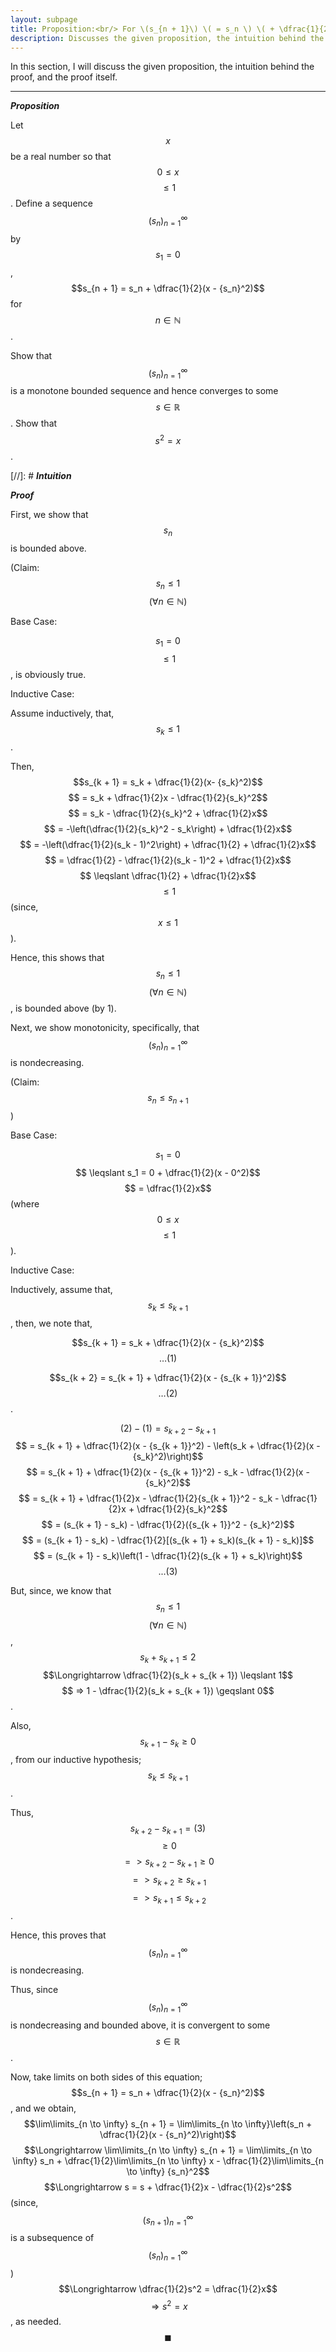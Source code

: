 ```yaml
---
layout: subpage
title: Proposition:<br/> For \(s_{n + 1}\) \( = s_n \) \( + \dfrac{1}{2}(x - {s_n}^2)\), prove that \(s_n\) converges
description: Discusses the given proposition, the intuition behind the proof, and the proof itself
---
```


In this section, I will discuss the given proposition, the intuition behind the proof, and the
proof itself.

---

_**Proposition**_

Let $$x$$ be a real number so that $$0 \leqslant x$$ $$ \leqslant 1$$. Define a
sequence $$(s_n)_{n=1}^\infty$$ by $$s_1 = 0$$,
$$s_{n + 1} = s_n + \dfrac{1}{2}(x - {s_n}^2)$$ for $$n \in \mathbb{N}$$.

Show that $$(s_n)_{n=1}^\infty$$ is a monotone bounded sequence and hence converges
to some $$s \in \mathbb{R}$$. Show that $$s^2 = x$$.

[//]: # _**Intuition**_

_**Proof**_

First, we show that $$s_n$$ is bounded above.

(Claim: $$s_n \leqslant 1$$ $$(\forall n \in \mathbb{N})$$

Base Case:

$$s_1 = 0$$ $$ \leqslant 1$$, is obviously true.

Inductive Case:

Assume inductively, that, $$s_k \leqslant 1$$.

Then, $$s_{k + 1} = s_k + \dfrac{1}{2}(x- {s_k}^2)$$
$$ = s_k + \dfrac{1}{2}x - \dfrac{1}{2}{s_k}^2$$
$$ = s_k - \dfrac{1}{2}{s_k}^2 + \dfrac{1}{2}x$$
$$ = -\left(\dfrac{1}{2}{s_k}^2 - s_k\right) + \dfrac{1}{2}x$$
$$ = -\left(\dfrac{1}{2}(s_k - 1)^2\right) + \dfrac{1}{2} + \dfrac{1}{2}x$$
$$ = \dfrac{1}{2} - \dfrac{1}{2}(s_k - 1)^2 + \dfrac{1}{2}x$$
$$ \leqslant \dfrac{1}{2} + \dfrac{1}{2}x$$ $$ \leqslant 1$$ (since, $$x \leqslant 1$$).

Hence, this shows that $$s_n \leqslant 1$$ $$(\forall n \in \mathbb{N})$$, is
bounded above (by 1).

Next, we show monotonicity, specifically, that $$(s_n)_{n=1}^\infty$$ is nondecreasing.

(Claim: $$s_n \leqslant s_{n + 1}$$)

Base Case:

$$s_1 = 0$$ $$ \leqslant s_1 = 0 + \dfrac{1}{2}(x - 0^2)$$
$$ = \dfrac{1}{2}x$$ (where $$0 \leqslant x$$ $$ \leqslant 1$$).

Inductive Case:

Inductively, assume that, $$s_k \leqslant s_{k + 1}$$, then, we note that,

$$s_{k + 1} = s_k + \dfrac{1}{2}(x - {s_k}^2)$$ $$\ldots (1)$$

$$s_{k + 2} = s_{k + 1} + \dfrac{1}{2}(x - {s_{k + 1}}^2)$$ $$\ldots (2)$$.

$$(2) - (1) = s_{k + 2} - s_{k + 1}$$
$$ = s_{k + 1} + \dfrac{1}{2}(x - {s_{k + 1}}^2) - \left(s_k + \dfrac{1}{2}(x - {s_k}^2)\right)$$
$$ = s_{k + 1} + \dfrac{1}{2}(x - {s_{k + 1}}^2) - s_k - \dfrac{1}{2}(x - {s_k}^2)$$
$$ = s_{k + 1} + \dfrac{1}{2}x - \dfrac{1}{2}{s_{k + 1}}^2 - s_k - \dfrac{1}{2}x + \dfrac{1}{2}{s_k}^2$$
$$ = (s_{k + 1} - s_k) - \dfrac{1}{2}({s_{k + 1}}^2 - {s_k}^2)$$
$$ = (s_{k + 1} - s_k) - \dfrac{1}{2}[(s_{k + 1} + s_k)(s_{k + 1} - s_k)]$$
$$ = (s_{k + 1} - s_k)\left(1 - \dfrac{1}{2}(s_{k + 1} + s_k)\right)$$ $$ ...(3)$$

But, since, we know that $$s_n \leqslant 1$$ $$(\forall n \in \mathbb{N})$$,
$$s_k + s_{k + 1} \leqslant 2$$ $$\Longrightarrow \dfrac{1}{2}(s_k + s_{k + 1}) \leqslant 1$$
$$ => 1 - \dfrac{1}{2}(s_k + s_{k + 1}) \geqslant 0$$.

Also, $$s_{k + 1} - s_k \geqslant 0$$, from our inductive hypothesis; $$s_k \leqslant s_{k + 1}$$.

Thus, $$s_{k + 2} - s_{k + 1} = (3)$$ $$ \geqslant 0$$ $$ => s_{k + 2} - s_{k + 1} \geqslant 0$$
$$ => s_{k + 2} \geqslant s_{k + 1}$$ $$ => s_{k + 1} \leqslant s_{k + 2}$$.

Hence, this proves that $$(s_n)_{n=1}^\infty$$ is nondecreasing.

Thus, since $$(s_n)_{n=1}^\infty$$ is nondecreasing and bounded above, it is convergent to some
$$s \in \mathbb{R}$$.

Now, take limits on both sides of this equation;
$$s_{n + 1} = s_n + \dfrac{1}{2}(x - {s_n}^2)$$, and we obtain,
$$\lim\limits_{n \to \infty} s_{n + 1} = \lim\limits_{n \to \infty}\left(s_n + \dfrac{1}{2}(x - {s_n}^2)\right)$$
$$\Longrightarrow \lim\limits_{n \to \infty} s_{n + 1} = \lim\limits_{n \to \infty} s_n + \dfrac{1}{2}\lim\limits_{n \to \infty} x - \dfrac{1}{2}\lim\limits_{n \to \infty} {s_n}^2$$
$$\Longrightarrow s = s + \dfrac{1}{2}x - \dfrac{1}{2}s^2$$
(since,  $$(s_{n + 1})_{n=1}^\infty$$ is a subsequence of $$(s_n)_{n=1}^\infty$$)
$$\Longrightarrow \dfrac{1}{2}s^2 = \dfrac{1}{2}x$$ $$\Longrightarrow s^2 = x$$, as needed. $$\blacksquare$$
